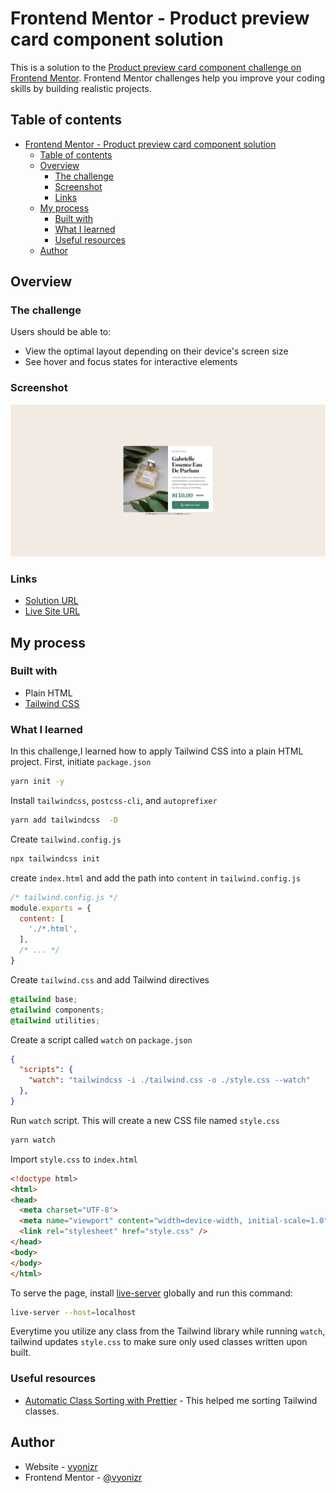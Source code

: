 # Frontend Mentor - Product preview card component solution

This is a solution to the [Product preview card component challenge on Frontend Mentor](https://www.frontendmentor.io/challenges/product-preview-card-component-GO7UmttRfa). Frontend Mentor challenges help you improve your coding skills by building realistic projects.

## Table of contents

- [Frontend Mentor - Product preview card component solution](#frontend-mentor---product-preview-card-component-solution)
  - [Table of contents](#table-of-contents)
  - [Overview](#overview)
    - [The challenge](#the-challenge)
    - [Screenshot](#screenshot)
    - [Links](#links)
  - [My process](#my-process)
    - [Built with](#built-with)
    - [What I learned](#what-i-learned)
    - [Useful resources](#useful-resources)
  - [Author](#author)

## Overview

### The challenge

Users should be able to:

- View the optimal layout depending on their device's screen size
- See hover and focus states for interactive elements

### Screenshot

![Screenshot](./screenshot.jpg)

### Links

- [Solution URL]()
- [Live Site URL]()

## My process

### Built with

- Plain HTML
- [Tailwind CSS](https://tailwindcss.com/)

### What I learned

In this challenge,I learned how to apply Tailwind CSS into a plain HTML project. First, initiate `package.json`

```bash
yarn init -y
```

Install `tailwindcss`, `postcss-cli`, and `autoprefixer`

```bash
yarn add tailwindcss  -D
```

Create `tailwind.config.js`

```bash
npx tailwindcss init
```

create `index.html` and add the path into `content` in `tailwind.config.js`

```javascript
/* tailwind.config.js */
module.exports = {
  content: [
    './*.html',
  ],
  /* ... */
}
```

Create `tailwind.css` and add Tailwind directives

```css
@tailwind base;
@tailwind components;
@tailwind utilities;
```

Create a script called `watch` on `package.json`

```json
{
  "scripts": {
    "watch": "tailwindcss -i ./tailwind.css -o ./style.css --watch"
  },
}
```

Run `watch` script. This will create a new CSS file named `style.css`

```bash
yarn watch
```

Import `style.css` to `index.html`

```html
<!doctype html>
<html>
<head>
  <meta charset="UTF-8">
  <meta name="viewport" content="width=device-width, initial-scale=1.0">
  <link rel="stylesheet" href="style.css" />
</head>
<body>
</body>
</html>
```

To serve the page, install [live-server](https://www.npmjs.com/package/live-server) globally and run this command:

```bash
live-server --host=localhost
```

Everytime you utilize any class from the Tailwind library while running `watch`, tailwind updates `style.css` to make sure only used classes written upon built.

### Useful resources

- [Automatic Class Sorting with Prettier](https://tailwindcss.com/blog/automatic-class-sorting-with-prettier) - This helped me sorting Tailwind classes.

## Author

- Website - [vyonizr](https://vyonizr.com/)
- Frontend Mentor - [@vyonizr](https://www.frontendmentor.io/profile/vyonizr)

